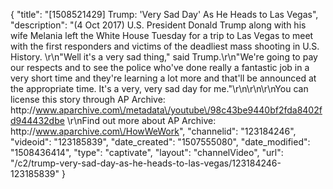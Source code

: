 {
    "title": "[1508521429] Trump: 'Very Sad Day' As He Heads to Las Vegas",
    "description": "(4 Oct 2017) U.S. President Donald Trump along with his wife Melania left the White House Tuesday for a trip to Las Vegas to meet with the first responders and victims of the deadliest mass shooting in U.S. History. \r\n\"Well it's a very sad thing,\" said Trump.\r\n\"We're going to pay our respects and to see the police who've done really a fantastic job in a very short time and they're learning a lot more and that'll be announced at the appropriate time. It's a very, very sad day for me.\"\r\n\r\n\r\nYou can license this story through AP Archive: http:\/\/www.aparchive.com\/metadata\/youtube\/98c43be9440bf2fda8402fd944432dbe \r\nFind out more about AP Archive: http:\/\/www.aparchive.com\/HowWeWork",
    "channelid": "123184246",
    "videoid": "123185839",
    "date_created": "1507555080",
    "date_modified": "1508436414",
    "type": "captivate",
    "layout": "channelVideo",
    "url": "\/c2\/trump-very-sad-day-as-he-heads-to-las-vegas\/123184246-123185839"
}